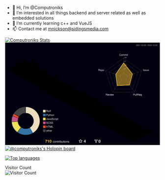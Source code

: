 - 👋 Hi, I’m @Computroniks
- 👀 I’m interested in all things backend and server related as well as embedded solutions
- 🌱 I’m currently learning c++ and VueJS
- 📫 Contact me at [mnickson@sidingsmedia.com](mailto:mnickson@sidingsmedia.com)
<!-- - 💞️ I’m looking to collaborate on ... -->
<!---
Computroniks/Computroniks is a ✨ special ✨ repository because its `README.md` (this file) appears on your GitHub profile.
You can click the Preview link to take a look at your changes.
--->
[![Computroniks Stats](https://github-readme-stats.vercel.app/api?username=computroniks&show_icons=true&theme=dark&count_private=true)](https://github.com/anuraghazra/github-readme-stats)
![3D Contribution graph](https://raw.githubusercontent.com/Computroniks/Computroniks/main/profile-3d-contrib/profile-night-rainbow.svg)
[![@computroniks's Holopin board](https://holopin.io/api/user/board?user=computroniks)](https://holopin.io/@computroniks)

[![Top languages](https://github-readme-stats.vercel.app/api/top-langs/?username=computroniks&hide=roff&theme=dark)](https://github.com/anuraghazra/github-readme-stats)

Visitor Count  
![Visitor Count](https://profile-counter.glitch.me/computroniks/count.svg)
